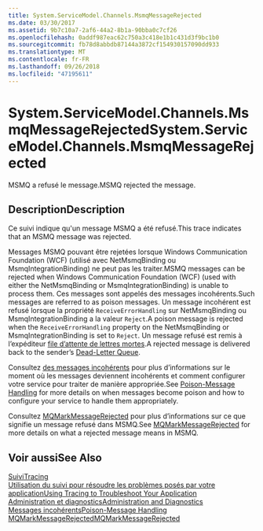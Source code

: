 ```yaml
---
title: System.ServiceModel.Channels.MsmqMessageRejected
ms.date: 03/30/2017
ms.assetid: 9b7c10a7-2af6-44a2-8b1a-90bba0c7cf26
ms.openlocfilehash: 0addf987eac62c750a3c418e1b1c431d3f9bc1b0
ms.sourcegitcommit: fb78d8abbdb87144a3872cf154930157090dd933
ms.translationtype: MT
ms.contentlocale: fr-FR
ms.lasthandoff: 09/26/2018
ms.locfileid: "47195611"
---
```

# <a name="systemservicemodelchannelsmsmqmessagerejected"></a><span data-ttu-id="0e3a3-102">System.ServiceModel.Channels.MsmqMessageRejected</span><span class="sxs-lookup"><span data-stu-id="0e3a3-102">System.ServiceModel.Channels.MsmqMessageRejected</span></span>
<span data-ttu-id="0e3a3-103">MSMQ a refusé le message.</span><span class="sxs-lookup"><span data-stu-id="0e3a3-103">MSMQ rejected the message.</span></span>  
  
## <a name="description"></a><span data-ttu-id="0e3a3-104">Description</span><span class="sxs-lookup"><span data-stu-id="0e3a3-104">Description</span></span>  
 <span data-ttu-id="0e3a3-105">Ce suivi indique qu'un message MSMQ a été refusé.</span><span class="sxs-lookup"><span data-stu-id="0e3a3-105">This trace indicates that an MSMQ message was rejected.</span></span>  
  
 <span data-ttu-id="0e3a3-106">Messages MSMQ pouvant être rejetées lorsque Windows Communication Foundation (WCF) (utilisé avec NetMsmqBinding ou MsmqIntegrationBinding) ne peut pas les traiter.</span><span class="sxs-lookup"><span data-stu-id="0e3a3-106">MSMQ messages can be rejected when Windows Communication Foundation (WCF) (used with either the NetMsmqBinding or MsmqIntegrationBinding) is unable to process them.</span></span> <span data-ttu-id="0e3a3-107">Ces messages sont appelés des messages incohérents.</span><span class="sxs-lookup"><span data-stu-id="0e3a3-107">Such messages are referred to as poison messages.</span></span> <span data-ttu-id="0e3a3-108">Un message incohérent est refusé lorsque la propriété `ReceiveErrorHandling` sur NetMsmqBinding ou MsmqIntegrationBinding a la valeur `Reject`.</span><span class="sxs-lookup"><span data-stu-id="0e3a3-108">A poison message is rejected when the `ReceiveErrorHandling` property on the NetMsmqBinding or MsmqIntegrationBinding is set to `Reject`.</span></span> <span data-ttu-id="0e3a3-109">Un message refusé est remis à l’expéditeur [file d’attente de lettres mortes](https://go.microsoft.com/fwlink/?LinkID=99544).</span><span class="sxs-lookup"><span data-stu-id="0e3a3-109">A rejected message is delivered back to the sender’s [Dead-Letter Queue](https://go.microsoft.com/fwlink/?LinkID=99544).</span></span>  
  
 <span data-ttu-id="0e3a3-110">Consultez [des messages incohérents](https://go.microsoft.com/fwlink/?LinkID=99546) pour plus d’informations sur le moment où les messages deviennent incohérents et comment configurer votre service pour traiter de manière appropriée.</span><span class="sxs-lookup"><span data-stu-id="0e3a3-110">See [Poison-Message Handling](https://go.microsoft.com/fwlink/?LinkID=99546) for more details on when messages become poison and how to configure your service to handle them appropriately.</span></span>  
  
 <span data-ttu-id="0e3a3-111">Consultez [MQMarkMessageRejected](https://go.microsoft.com/fwlink/?LinkID=99548) pour plus d’informations sur ce que signifie un message refusé dans MSMQ.</span><span class="sxs-lookup"><span data-stu-id="0e3a3-111">See [MQMarkMessageRejected](https://go.microsoft.com/fwlink/?LinkID=99548) for more details on what a rejected message means in MSMQ.</span></span>  
  
## <a name="see-also"></a><span data-ttu-id="0e3a3-112">Voir aussi</span><span class="sxs-lookup"><span data-stu-id="0e3a3-112">See Also</span></span>  
 [<span data-ttu-id="0e3a3-113">Suivi</span><span class="sxs-lookup"><span data-stu-id="0e3a3-113">Tracing</span></span>](../../../../../docs/framework/wcf/diagnostics/tracing/index.md)  
 [<span data-ttu-id="0e3a3-114">Utilisation du suivi pour résoudre les problèmes posés par votre application</span><span class="sxs-lookup"><span data-stu-id="0e3a3-114">Using Tracing to Troubleshoot Your Application</span></span>](../../../../../docs/framework/wcf/diagnostics/tracing/using-tracing-to-troubleshoot-your-application.md)  
 [<span data-ttu-id="0e3a3-115">Administration et diagnostics</span><span class="sxs-lookup"><span data-stu-id="0e3a3-115">Administration and Diagnostics</span></span>](../../../../../docs/framework/wcf/diagnostics/index.md)  
 [<span data-ttu-id="0e3a3-116">Messages incohérents</span><span class="sxs-lookup"><span data-stu-id="0e3a3-116">Poison-Message Handling</span></span>](https://go.microsoft.com/fwlink/?LinkID=99546)  
 [<span data-ttu-id="0e3a3-117">MQMarkMessageRejected</span><span class="sxs-lookup"><span data-stu-id="0e3a3-117">MQMarkMessageRejected</span></span>](https://go.microsoft.com/fwlink/?LinkID=99548)
